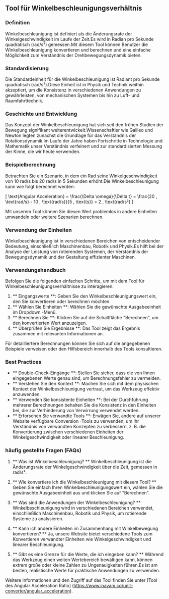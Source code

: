## Tool für Winkelbeschleunigungsverhältnis

### Definition
Winkelbeschleunigung ist definiert als die Änderungsrate der Winkelgeschwindigkeit im Laufe der Zeit.Es wird in Radian pro Sekunde quadratisch (rad/s²) gemessen.Mit diesem Tool können Benutzer die Winkelbeschleunigung konvertieren und berechnen und eine einfache Möglichkeit zum Verständnis der Drehbewegungsdynamik bieten.

### Standardisierung
Die Standardeinheit für die Winkelbeschleunigung ist Radiant pro Sekunde quadratisch (rad/s²).Diese Einheit ist in Physik und Technik weithin akzeptiert, um die Konsistenz in verschiedenen Anwendungen zu gewährleisten, von mechanischen Systemen bis hin zu Luft- und Raumfahrttechnik.

### Geschichte und Entwicklung
Das Konzept der Winkelbeschleunigung hat sich seit den frühen Studien der Bewegung signifikant weiterentwickelt.Wissenschaftler wie Galileo und Newton legten zunächst die Grundlage für das Verständnis der Rotationsdynamik.Im Laufe der Jahre haben Fortschritte in Technologie und Mathematik unser Verständnis verfeinert und zur standardisierten Messung der Kinne, die wir heute verwenden.

### Beispielberechnung
Betrachten Sie ein Szenario, in dem ein Rad seine Winkelgeschwindigkeit von 10 rad/s bis 20 rad/s in 5 Sekunden erhöht.Die Winkelbeschleunigung kann wie folgt berechnet werden:

\[ \text{Angular Acceleration} = \frac{\Delta \omega}{\Delta t} = \frac{20 \, \text{rad/s} - 10 \, \text{rad/s}}{5 \, \text{s}} = 2 \, \text{rad/s²} \]

Mit unserem Tool können Sie diesen Wert problemlos in andere Einheiten umwandeln oder weitere Szenarien berechnen.

### Verwendung der Einheiten
Winkelbeschleunigung ist in verschiedenen Bereichen von entscheidender Bedeutung, einschließlich Maschinenbau, Robotik und Physik.Es hilft bei der Analyse der Leistung von rotierenden Systemen, der Verständnis der Bewegungsdynamik und der Gestaltung effizienter Maschinen.

### Verwendungshandbuch
Befolgen Sie die folgenden einfachen Schritte, um mit dem Tool für Winkelbeschleunigungsverhältnisse zu interagieren:
1. ** Eingangswerte **: Geben Sie den Winkelbeschleunigungswert ein, den Sie konvertieren oder berechnen möchten.
2. ** Wählen Sie Einheiten **: Wählen Sie die gewünschte Ausgabeeinheit im Dropdown -Menü.
3. ** Berechnen Sie **: Klicken Sie auf die Schaltfläche "Berechnen", um den konvertierten Wert anzuzeigen.
4. ** Überprüfen Sie Ergebnisse **: Das Tool zeigt das Ergebnis zusammen mit relevanten Informationen an.

Für detailliertere Berechnungen können Sie sich auf die angegebenen Beispiele verweisen oder den Hilfsbereich innerhalb des Tools konsultieren.

### Best Practices
- ** Double-Check-Eingänge **: Stellen Sie sicher, dass die von Ihnen eingegebenen Werte genau sind, um Berechnungsfehler zu vermeiden.
- ** Verstehen Sie den Kontext **: Machen Sie sich mit dem physischen Kontext der Winkelbeschleunigung vertraut, um das Werkzeug effektiv anzuwenden.
- ** Verwenden Sie konsistente Einheiten **: Bei der Durchführung mehrerer Berechnungen behalten Sie die Konsistenz in den Einheiten bei, die zur Verhinderung von Verwirrung verwendet werden.
- ** Erforschen Sie verwandte Tools **: Erwägen Sie, andere auf unserer Website verfügbare Conversion -Tools zu verwenden, um Ihr Verständnis von verwandten Konzepten zu verbessern, z. B. die Konvertierung zwischen verschiedenen Einheiten der Winkelgeschwindigkeit oder linearer Beschleunigung.

### häufig gestellte Fragen (FAQs)

1. ** Was ist Winkelbeschleunigung? **
Winkelbeschleunigung ist die Änderungsrate der Winkelgeschwindigkeit über die Zeit, gemessen in rad/s².

2. ** Wie konvertiere ich die Winkelbeschleunigung mit diesem Tool? **
Geben Sie einfach Ihren Winkelbeschleunigungswert ein, wählen Sie die gewünschte Ausgabeeinheit aus und klicken Sie auf "Berechnen".

3. ** Was sind die Anwendungen der Winkelbeschleunigung? **
Winkelbeschleunigung wird in verschiedenen Bereichen verwendet, einschließlich Maschinenbau, Robotik und Physik, um rotierende Systeme zu analysieren.

4. ** Kann ich andere Einheiten im Zusammenhang mit Winkelbewegung konvertieren? **
Ja, unsere Website bietet verschiedene Tools zum Konvertieren verwandter Einheiten wie Winkelgeschwindigkeit und linearer Beschleunigung.

5. ** Gibt es eine Grenze für die Werte, die ich eingeben kann? **
Während das Werkzeug einen weiten Wertebereich bewältigen kann, können extrem große oder kleine Zahlen zu Ungenauigkeiten führen.Es ist am besten, realistische Werte für praktische Anwendungen zu verwenden.

Weitere Informationen und den Zugriff auf das Tool finden Sie unter [Tool des Angular Acceleration Ratio] (https://www.inayam.co/unit-converter/angular_acceleration).